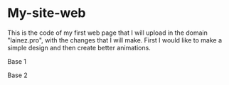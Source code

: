 # My-site-web
This is the code of my first web page that I will upload in the domain "lainez.pro", with the changes that I will make.
First I would like to make a simple design and then create better animations.


Base 1

Base 2